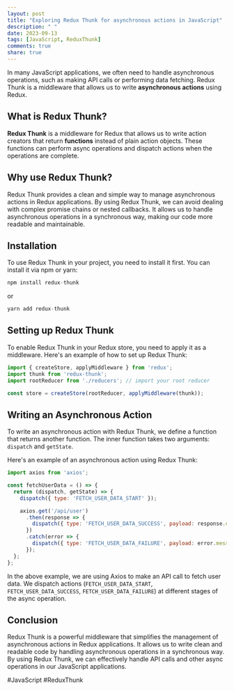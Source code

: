 ```yaml
---
layout: post
title: "Exploring Redux Thunk for asynchronous actions in JavaScript"
description: " "
date: 2023-09-13
tags: [JavaScript, ReduxThunk]
comments: true
share: true
---
```


In many JavaScript applications, we often need to handle asynchronous operations, such as making API calls or performing data fetching. Redux Thunk is a middleware that allows us to write **asynchronous actions** using Redux.

## What is Redux Thunk?

**Redux Thunk** is a middleware for Redux that allows us to write action creators that return **functions** instead of plain action objects. These functions can perform async operations and dispatch actions when the operations are complete.

## Why use Redux Thunk?

Redux Thunk provides a clean and simple way to manage asynchronous actions in Redux applications. By using Redux Thunk, we can avoid dealing with complex promise chains or nested callbacks. It allows us to handle asynchronous operations in a synchronous way, making our code more readable and maintainable.

## Installation

To use Redux Thunk in your project, you need to install it first. You can install it via npm or yarn:

```javascript
npm install redux-thunk
```

or

```javascript
yarn add redux-thunk
```

## Setting up Redux Thunk

To enable Redux Thunk in your Redux store, you need to apply it as a middleware. Here's an example of how to set up Redux Thunk:

```javascript
import { createStore, applyMiddleware } from 'redux';
import thunk from 'redux-thunk';
import rootReducer from './reducers'; // import your root reducer

const store = createStore(rootReducer, applyMiddleware(thunk));
```

## Writing an Asynchronous Action

To write an asynchronous action with Redux Thunk, we define a function that returns another function. The inner function takes two arguments: `dispatch` and `getState`.

Here's an example of an asynchronous action using Redux Thunk:

```javascript
import axios from 'axios';

const fetchUserData = () => {
  return (dispatch, getState) => {
    dispatch({ type: 'FETCH_USER_DATA_START' });

    axios.get('/api/user')
      .then(response => {
        dispatch({ type: 'FETCH_USER_DATA_SUCCESS', payload: response.data });
      })
      .catch(error => {
        dispatch({ type: 'FETCH_USER_DATA_FAILURE', payload: error.message });
      });
  };
};
```

In the above example, we are using Axios to make an API call to fetch user data. We dispatch actions (`FETCH_USER_DATA_START`, `FETCH_USER_DATA_SUCCESS`, `FETCH_USER_DATA_FAILURE`) at different stages of the async operation.

## Conclusion

Redux Thunk is a powerful middleware that simplifies the management of asynchronous actions in Redux applications. It allows us to write clean and readable code by handling asynchronous operations in a synchronous way. By using Redux Thunk, we can effectively handle API calls and other async operations in our JavaScript applications.

#JavaScript #ReduxThunk